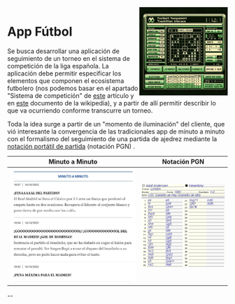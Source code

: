 <img src="../../images/elFutbol.png" width="40%" align="right"/>

# App Fútbol

Se busca desarrollar una aplicación de seguimiento de un torneo en el sistema de competición de la liga española. La aplicación debe permitir especificar los elementos que componen el ecosistema futbolero (nos podemos basar en el apartado "Sistema de competición" de [este](https://es.wikipedia.org/wiki/Primera_Divisi%C3%B3n_de_Espa%C3%B1a) artículo y en [este](https://es.wikipedia.org/wiki/F%C3%BAtbol) documento de la wikipedia), y a partir de allí permitir describir lo que va ocurriendo conforme transcurre un torneo.

Toda la idea surge a partir de un "momento de iluminación" del cliente, que vió interesante la convergencia de las tradicionales app de minuto a minuto con el formalismo del seguimiento de una partida de ajedrez mediante la [notación portátil de partida](https://es.wikipedia.org/wiki/Notaci%C3%B3n_port%C3%A1til_de_partida) (notación PGN) .

|Minuto a Minuto|Notación PGN
|-|-
|![](/images/minutoAMinuto.jpg)|![](/images/notacion_formato_pgn.png)

--


